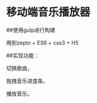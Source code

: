 # 移动端音乐播放器

##使用gulp进行构建

  用到zepto + ES6 + css3 + H5
  
  
##实现功能：

  切换歌曲，
  
  拖拽音乐进度条，
  
  播放音乐。
  

